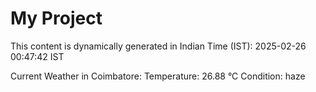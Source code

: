 # My Project

This content is dynamically generated in Indian Time (IST): 2025-02-26 00:47:42 IST


Current Weather in Coimbatore:
Temperature: 26.88 °C
Condition: haze
